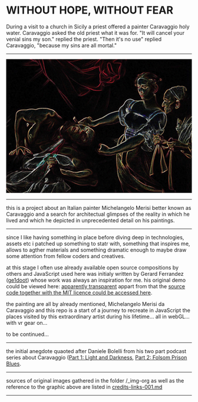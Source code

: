 # WITHOUT HOPE, WITHOUT FEAR

During a visit to a church in Sicily a priest offered a painter Caravaggio holy water. Caravaggio asked the old priest what it was for. "It will cancel your venial sins my son." replied the priest. "Then it's no use" replied Caravaggio, "because my sins are all mortal."

---

[![](https://raw.githubusercontent.com/rafszul/nec-spe-nec-metu/master/7124549459_2d014fec3d_b.jpg)]()

---

this is a project about an Italian painter Michelangelo Merisi better known as Caravaggio and a search for architectual glimpses of the reality in which he lived and which he depicted in unprecedented detail on his paintings.

---

since I like having something in place before diving deep in technologies, assets etc i patched up something to statr with, something that inspires me, allows to agther materials and something dramatic enough to maybe draw some attention from fellow coders and creatives.

at this stage I often use already available open source compositions by others and JavaScript used here was initialy written by Gerard Ferrandez ([ge1doot](http://codepen.io/ge1doot/)) whose work was always an inspiration for me. his original demo could be viewed here: [apparently transparent](http://codepen.io/ge1doot/pen/GgOYoy) appart from that the [source code together with the MIT licence could be accessed here](https://gist.github.com/rafszul/80e9bc30dc6a5beca0ac5839d37a2745).

the painting are all by already mentioned, Michelangelo Merisi da Caravaggio and this repo is a start of a journey to recreate in JavaScript the places visited by this extraordinary artist during his lifetime... all in webGL... with vr gear on...

to be continued... 

---

the initial anegdote quaoted after Daniele Bolelli from his two part podcast series about Caravaggio ([Part 1: Light and Darkness](http://historyonfirepodcast.com/episodes/2016/8/15/episode-11-caravaggio-part-1-light-and-darkness), [Part 2: Folsom Prison Blues](http://historyonfirepodcast.com/episodes/2016/9/15/episode-12-caravaggio-part-2-folsom-prison-blues).

---

sources of original images gathered in the folder /_img-org as well as the reference to the graphic above are listed in [credits-links-001.md]()

---


